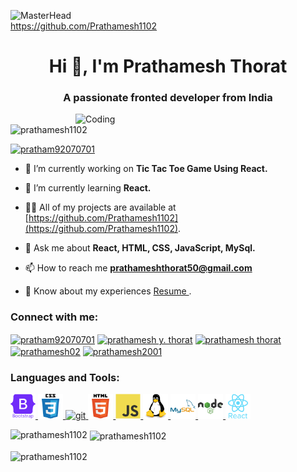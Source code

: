 ![MasterHead](https://www.icegif.com/wp-content/uploads/2023/04/icegif-256.gif)
<br>https://github.com/Prathamesh1102</br>

<h1 align="center">Hi 👋, I'm Prathamesh Thorat</h1>
<h3 align="center">A passionate fronted developer from India </h3>
<img align = "right" alt="Coding" width="400" src="https://cdn.dribbble.com/users/2571505/screenshots/14197653/media/324034b1707825a543f520a98d30fdf2.gif">

<p align="left"> <img src="https://komarev.com/ghpvc/?username=prathamesh1102&label=Profile%20views&color=0e75b6&style=flat" alt="prathamesh1102" /> </p>

<p align="left"> <a href="https://twitter.com/pratham92070701" target="blank"><img src="https://img.shields.io/twitter/follow/pratham92070701?logo=twitter&style=for-the-badge" alt="pratham92070701" /></a> </p>

- 🔭 I’m currently working on **Tic Tac Toe Game Using React.**

- 🌱 I’m currently learning **React.**

- 👨‍💻 All of my projects are available at [https://github.com/Prathamesh1102](https://github.com/Prathamesh1102).

- 💬 Ask me about **React, HTML, CSS, JavaScript, MySql.**

- 📫 How to reach me **prathameshthorat50@gmail.com**

- 📄 Know about my experiences [ Resume ](https://drive.google.com/file/d/1eAuMUDUB2cV0P69qQK3g5ZvsXe1oUZ5s/view?usp=sharing).

<h3 align="left">Connect with me:</h3>
<p align="left">
<a href="https://twitter.com/pratham92070701" target="blank"><img align="center" src="https://raw.githubusercontent.com/rahuldkjain/github-profile-readme-generator/master/src/images/icons/Social/twitter.svg" alt="pratham92070701" height="30" width="40" /></a>
<a href="https://linkedin.com/in/prathamesh y. thorat" target="blank"><img align="center" src="https://raw.githubusercontent.com/rahuldkjain/github-profile-readme-generator/master/src/images/icons/Social/linked-in-alt.svg" alt="prathamesh y. thorat" height="30" width="40" /></a>
<a href="https://instagram.com/prathamesh thorat" target="blank"><img align="center" src="https://raw.githubusercontent.com/rahuldkjain/github-profile-readme-generator/master/src/images/icons/Social/instagram.svg" alt="prathamesh thorat" height="30" width="40" /></a>
<a href="https://www.leetcode.com/prathamesh02" target="blank"><img align="center" src="https://raw.githubusercontent.com/rahuldkjain/github-profile-readme-generator/master/src/images/icons/Social/leet-code.svg" alt="prathamesh02" height="30" width="40" /></a>
<a href="https://www.hackerearth.com/prathamesh2001" target="blank"><img align="center" src="https://raw.githubusercontent.com/rahuldkjain/github-profile-readme-generator/master/src/images/icons/Social/hackerearth.svg" alt="prathamesh2001" height="30" width="40" /></a>
</p>

<h3 align="left">Languages and Tools:</h3>
<p align="left"> <a href="https://getbootstrap.com" target="_blank" rel="noreferrer"> <img src="https://raw.githubusercontent.com/devicons/devicon/master/icons/bootstrap/bootstrap-plain-wordmark.svg" alt="bootstrap" width="40" height="40"/> </a> <a href="https://www.w3schools.com/css/" target="_blank" rel="noreferrer"> <img src="https://raw.githubusercontent.com/devicons/devicon/master/icons/css3/css3-original-wordmark.svg" alt="css3" width="40" height="40"/> </a> <a href="https://git-scm.com/" target="_blank" rel="noreferrer"> <img src="https://www.vectorlogo.zone/logos/git-scm/git-scm-icon.svg" alt="git" width="40" height="40"/> </a> <a href="https://www.w3.org/html/" target="_blank" rel="noreferrer"> <img src="https://raw.githubusercontent.com/devicons/devicon/master/icons/html5/html5-original-wordmark.svg" alt="html5" width="40" height="40"/> </a> <a href="https://developer.mozilla.org/en-US/docs/Web/JavaScript" target="_blank" rel="noreferrer"> <img src="https://raw.githubusercontent.com/devicons/devicon/master/icons/javascript/javascript-original.svg" alt="javascript" width="40" height="40"/> </a> <a href="https://www.linux.org/" target="_blank" rel="noreferrer"> <img src="https://raw.githubusercontent.com/devicons/devicon/master/icons/linux/linux-original.svg" alt="linux" width="40" height="40"/> </a> <a href="https://www.mysql.com/" target="_blank" rel="noreferrer"> <img src="https://raw.githubusercontent.com/devicons/devicon/master/icons/mysql/mysql-original-wordmark.svg" alt="mysql" width="40" height="40"/> </a> <a href="https://nodejs.org" target="_blank" rel="noreferrer"> <img src="https://raw.githubusercontent.com/devicons/devicon/master/icons/nodejs/nodejs-original-wordmark.svg" alt="nodejs" width="40" height="40"/> </a> <a href="https://reactjs.org/" target="_blank" rel="noreferrer"> <img src="https://raw.githubusercontent.com/devicons/devicon/master/icons/react/react-original-wordmark.svg" alt="react" width="40" height="40"/> </a> </p>

<p><img align="left" src="https://github-readme-stats.vercel.app/api/top-langs?username=prathamesh1102&show_icons=true&locale=en&layout=compact" alt="prathamesh1102" /></p>

<p>&nbsp;<img align="center" src="https://github-readme-stats.vercel.app/api?username=prathamesh1102&show_icons=true&locale=en" alt="prathamesh1102" /></p>

<p><img align="center" src="https://github-readme-streak-stats.herokuapp.com/?user=prathamesh1102&" alt="prathamesh1102" /></p>

